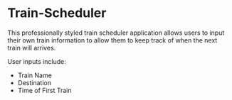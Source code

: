 # Train-Scheduler

This professionally styled train scheduler application allows users to input their own train information to allow them to keep track of when the next train will arrives.

User inputs include:
  - Train Name
  - Destination
  - Time of First Train
